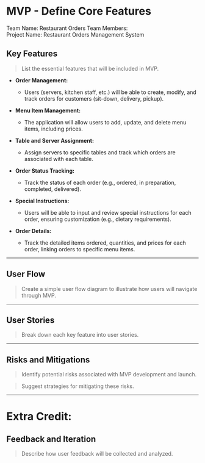 # MVP \- Define Core Features

Team Name: Restaurant Orders 
Team Members:  
Project Name: Restaurant Orders Management System 

## Key Features

> List the essential features that will be included in MVP.  

- **Order Management:**
    - Users (servers, kitchen staff, etc.) will be able to create, modify, and track orders for customers (sit-down, delivery, pickup).

- **Menu Item Management:**
    - The application will allow users to add, update, and delete menu items, including prices.

- **Table and Server Assignment:**
    - Assign servers to specific tables and track which orders are associated with each table.

- **Order Status Tracking:**
    - Track the status of each order (e.g., ordered, in preparation, completed, delivered).

- **Special Instructions:**
    - Users will be able to input and review special instructions for each order, ensuring customization (e.g., dietary requirements).

- **Order Details:**
    - Track the detailed items ordered, quantities, and prices for each order, linking orders to specific menu items.

***

## User Flow

> Create a simple user flow diagram to illustrate how users will navigate through MVP.

 ***

## User Stories

> Break down each key feature into user stories.

***

## Risks and Mitigations

> Identify potential risks associated with MVP development and launch.


> Suggest strategies for mitigating these risks.

*** 

# Extra Credit:

## Feedback and Iteration

> Describe how user feedback will be collected and analyzed.
